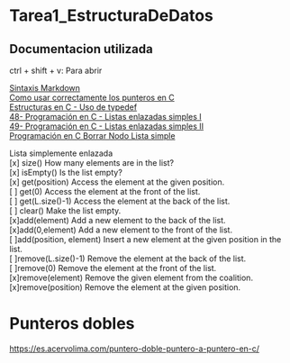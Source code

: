 # Tarea1_EstructuraDeDatos  

## Documentacion utilizada

ctrl + shift + v: Para abrir  

[Sintaxis Markdown](https://markdown.es/sintaxis-markdown/)  
[Como usar correctamente los punteros en C](https://www.youtube.com/watch?v=OgX4vdtkkHQ)  
[Estructuras en C - Uso de typedef](https://www.youtube.com/watch?v=OYcrRZbZjfU)  
[48- Programación en C - Listas enlazadas simples I](https://www.youtube.com/watch?v=9DnuqpSFvlc)  
[49- Programación en C - Listas enlazadas simples II](https://www.youtube.com/watch?v=3q8935EP4Oc)  
[Programación en C Borrar Nodo Lista simple](https://www.youtube.com/watch?v=p6EIEyXKzxU)

Lista simplemente enlazada  
[x] size() How many elements are in the list?  
[x] isEmpty() Is the list empty?  
[x] get(position) Access the element at the given position.  
[ ] get(0) Access the element at the front of the list.  
[ ] get(L.size()-1) Access the element at the back of the list.  
[ ] clear() Make the list empty.  
[x]add(element) Add a new element to the back of the list.  
[x]add(0,element) Add a new element to the front of the list.  
[ ]add(position, element) Insert a new element at the given position in the list.  
[ ]remove(L.size()-1) Remove the element at the back of the list.  
[ ]remove(0) Remove the element at the front of the list.  
[x]remove(element) Remove the given element from the coalition.  
[x]remove(position) Remove the element at the given position.  

# Punteros dobles  
https://es.acervolima.com/puntero-doble-puntero-a-puntero-en-c/  
